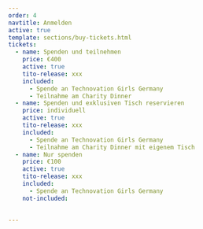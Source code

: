 ```yaml
---
order: 4
navtitle: Anmelden
active: true
template: sections/buy-tickets.html
tickets:
  - name: Spenden und teilnehmen
    price: €400
    active: true
    tito-release: xxx
    included:
      - Spende an Technovation Girls Germany 
      - Teilnahme am Charity Dinner
  - name: Spenden und exklusiven Tisch reservieren 
    price: individuell
    active: true
    tito-release: xxx
    included:
      - Spende an Technovation Girls Germany 
      - Teilnahme am Charity Dinner mit eigenem Tisch 
  - name: Nur spenden
    price: €100
    active: true
    tito-release: xxx
    included:
      - Spende an Technovation Girls Germany 
    not-included:
    
 
---
```

